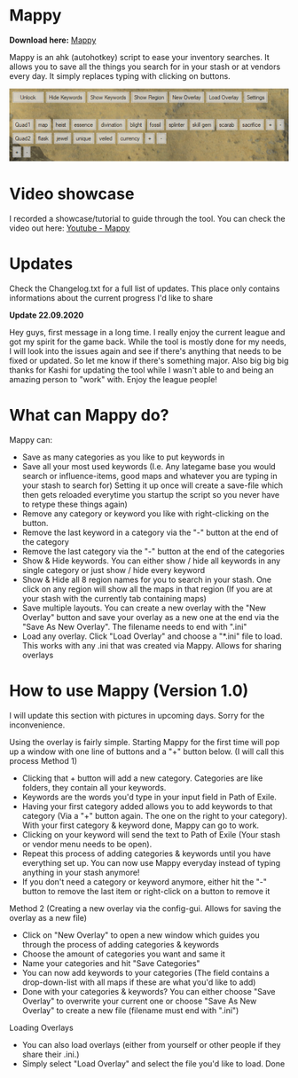 # Mappy

**Download here:** [Mappy](https://github.com/Nekolike/Mappy/releases/tag/v1.04)

Mappy is an ahk (autohotkey) script to ease your inventory searches. It allows you to save all the things you search for in your stash or at vendors every day. It simply replaces typing with clicking on buttons.

![Image of Mappy](images/mappy_example.PNG)

# Video showcase

I recorded a showcase/tutorial to guide through the tool. You can check the video out here: [Youtube - Mappy](https://www.youtube.com/watch?v=d_Me_jUMZgk)

# Updates

Check the Changelog.txt for a full list of updates. This place only contains informations about the current progress I'd like to share

**Update 22.09.2020**

Hey guys, first message in a long time. I really enjoy the current league and got my spirit for the game back. While the tool is mostly done for my needs, I will look into the issues again and see if there's anything that needs to be fixed or updated. So let me know if there's something major. Also big big big thanks for Kashi for updating the tool while I wasn't able to and being an amazing person to "work" with. Enjoy the league people!

# What can Mappy do?

Mappy can:
- Save as many categories as you like to put keywords in
- Save all your most used keywords (I.e. Any lategame base you would search or influence-items, good maps and whatever you are typing in your stash to search for) Setting it up once will create a save-file which then gets reloaded everytime you startup the script so you never have to retype these things again)
- Remove any category or keyword you like with right-clicking on the button.
- Remove the last keyword in a category via the "-" button at the end of the category
- Remove the last category via the "-" button at the end of the categories
- Show & Hide keywords. You can either show / hide all keywords in any single category or just show / hide every keyword
- Show & Hide all 8 region names for you to search in your stash. One click on any region will show all the maps in that region (If you are at your stash with the currently tab containing maps)
- Save multiple layouts. You can create a new overlay with the "New Overlay" button and save your overlay as a new one at the end via the "Save As New Overlay". The filename needs to end with ".ini"
- Load any overlay. Click "Load Overlay" and choose a "*.ini" file to load. This works with any .ini that was created via Mappy. Allows for sharing overlays

# How to use Mappy (Version 1.0)

I will update this section with pictures in upcoming days. Sorry for the inconvenience.

Using the overlay is fairly simple. Starting Mappy for the first time will pop up a window with one line of buttons and a "+" button below. (I will call this process Method 1)
- Clicking that + button will add a new category. Categories are like folders, they contain all your keywords. 
- Keywords are the words you'd type in your input field in Path of Exile. 
- Having your first category added allows you to add keywords to that category (Via a "+" button again. The one on the right to your category). With your first category & keyword done, Mappy can go to work. 
- Clicking on your keyword will send the text to Path of Exile (Your stash or vendor menu needs to be open). 
- Repeat this process of adding categories & keywords until you have everything set up. You can now use Mappy everyday instead of typing anything in your stash anymore!
- If you don't need a category or keyword anymore, either hit the "-" button to remove the last item or right-click on a button to remove it

Method 2 (Creating a new overlay via the config-gui. Allows for saving the overlay as a new file)
- Click on "New Overlay" to open a new window which guides you through the process of adding categories & keywords
- Choose the amount of categories you want and same it
- Name your categories and hit "Save Categories"
- You can now add keywords to your categories (The field contains a drop-down-list with all maps if these are what you'd like to add)
- Done with your categories & keywords? You can either choose "Save Overlay" to overwrite your current one or choose "Save As New Overlay" to create a new file (filename must end with ".ini")

Loading Overlays
- You can also load overlays (either from yourself or other people if they share their .ini.)
- Simply select "Load Overlay" and select the file you'd like to load. Done
